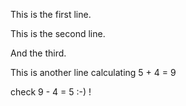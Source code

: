 This is the first line. 

This is the second line. 

And the third.

This is another line calculating 5 + 4 = 9

check 9 - 4 = 5 :-) !
